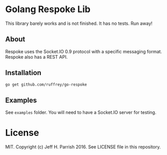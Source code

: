 # Golang Respoke Lib

This library barely works and is not finished. It has no tests. Run away!

## About

Respoke uses the Socket.IO 0.9 protocol with a specific messaging format. Respoke also has a
REST API.

## Installation

```bash
go get github.com/ruffrey/go-respoke
```

## Examples

See `examples` folder. You will need to have a Socket.IO server for testing.

# License

MIT. Copyright (c) Jeff H. Parrish 2016. See LICENSE file in this repository.
